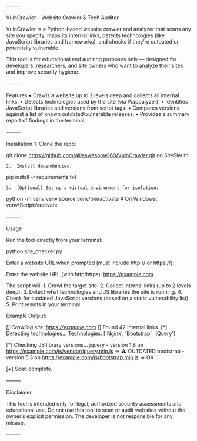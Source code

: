 ⸻

VulnCrawler – Website Crawler & Tech Auditor

VulnCrawler is a Python-based website crawler and analyzer that scans any site you specify, maps its internal links, detects technologies (like JavaScript libraries and frameworks), and checks if they’re outdated or potentially vulnerable.

This tool is for educational and auditing purposes only — designed for developers, researchers, and site owners who want to analyze their sites and improve security hygiene.

⸻

Features
	•	Crawls a website up to 2 levels deep and collects all internal links.
	•	Detects technologies used by the site (via Wappalyzer).
	•	Identifies JavaScript libraries and versions from script tags.
	•	Compares versions against a list of known outdated/vulnerable releases.
	•	Provides a summary report of findings in the terminal.

⸻

Installation
	1.	Clone the repo:

git clone https://github.com/aliisawesome160/VulnCrawler.git
cd SiteSleuth


	2.	Install dependencies:

pip install -r requirements.txt


	3.	(Optional) Set up a virtual environment for isolation:

python -m venv venv
source venv/bin/activate   # On Windows: venv\Scripts\activate



⸻

Usage

Run the tool directly from your terminal:

python site_checker.py

Enter a website URL when prompted (must include http:// or https://):

Enter the website URL (with http/https): https://example.com

The script will:
	1.	Crawl the target site.
	2.	Collect internal links (up to 2 levels deep).
	3.	Detect what technologies and JS libraries the site is running.
	4.	Check for outdated JavaScript versions (based on a static vulnerability list).
	5.	Print results in your terminal.

Example Output:

[*] Crawling site: https://example.com
[*] Found 42 internal links.
[*] Detecting technologies...
Technologies: ['Nginx', 'Bootstrap', 'jQuery']

[*] Checking JS library versions...
jquery - version 1.8 on https://example.com/js/vendor/jquery.min.js => ⚠ OUTDATED
bootstrap - version 5.3 on https://example.com/js/bootstrap.min.js => OK

[+] Scan complete.


⸻

Disclaimer

This tool is intended only for legal, authorized security assessments and educational use.
Do not use this tool to scan or audit websites without the owner’s explicit permission.
The developer is not responsible for any misuse.

⸻
